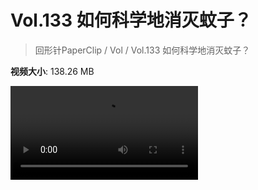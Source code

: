 # Vol.133 如何科学地消灭蚊子？

> 回形针PaperClip / Vol / Vol.133 如何科学地消灭蚊子？

**视频大小**: 138.26 MB

<div class="video"><video src="https://file.hsyhx.top/video/PaperClip/Vol/133.mp4" controls preload>🤔 您的浏览器不支持 video 标签</video></div>